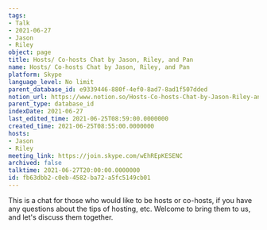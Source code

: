 ```yaml
---
tags:
- Talk
- 2021-06-27
- Jason
- Riley
object: page
title: Hosts/ Co-hosts Chat by Jason, Riley, and Pan
name: Hosts/ Co-hosts Chat by Jason, Riley, and Pan
platform: Skype
language_level: No limit
parent_database_id: e9339446-880f-4ef0-8ad7-8ad1f507dded
notion_url: https://www.notion.so/Hosts-Co-hosts-Chat-by-Jason-Riley-and-Pan-fb63dbb2c0eb4582ba72a5fc5149cb01
parent_type: database_id
indexDate: 2021-06-27
last_edited_time: 2021-06-25T08:59:00.0000000
created_time: 2021-06-25T08:55:00.0000000
hosts:
- Jason
- Riley
meeting_link: https://join.skype.com/wEhREpKESENC
archived: false
talktime: 2021-06-27T20:00:00.0000000
id: fb63dbb2-c0eb-4582-ba72-a5fc5149cb01
---
```


This is a chat for those who would like to be hosts or co-hosts, if you have any questions about the tips of hosting, etc. Welcome to bring them to us, and let's discuss them together.

